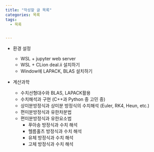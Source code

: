 ```yaml
---
title: "작성할 글 목록"
categories: 목록
tags:
  - 목록


---
```

- 환경 설정
  - WSL + jupyter web server
  - WSL + CLion deal.ii 설치하기
  - Window에 LAPACK, BLAS 설치하기

- 계산과학
  - 수치선형대수와 BLAS, LAPACK활용
  - 수치해석과 구현 (C++과 Python 중 고민 중)
  - 상미분방정식과 상미분 방정식의 수치해석 (Euler, RK4, Heun, etc.)
  - 편미분방정식과 유한차분법
  - 편미분방정식과 유한요소법
    - 푸아송 방정식과 수치 해석
    - 헬름홀츠 방정식과 수치 해석
    - 유체 방정식과 수치 해석
    - 고체 방정식과 수치 해석
